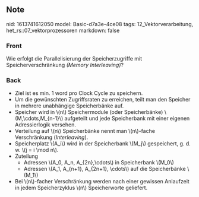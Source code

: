 ## Note
nid: 1613741612050
model: Basic-d7a3e-4ce08
tags: 12_Vektorverarbeitung, het_rs::07_vektorprozessoren
markdown: false

### Front
Wie erfolgt die Parallelisierung der Speicherzugriffe mit
Speicherverschränkung <i>(Memory Interleaving)</i>?

### Back
<div>
  <ul>
    <li>Ziel ist es min. 1 word pro Clock Cycle zu speichern.
    <li>Um die gewünschten Zugriffsraten zu erreichen, teilt man
    den Speicher in mehrere unabhängige Speicherbänke auf.
    <li>Speicher wird in \(n\) Speichermodule (oder Speicherbänke)
    \(M,\cdots,M_{n-1}\) aufgeteilt und jede Speicherbank mit einer
    eigenen Adressierlogik versehen.
    <li>Verteilung auf \(n\) Speicherbänke nennt man \(n\)-fache
    Verschränkung (<em>Interleaving</em>).
    <li>Speicherplatz \(A_i\) wird in der Speicherbank \(M_j\)
    gespeichert, g. d. w. \(j = i \mod n\).
    <li>Zuteilung
      <ul>
        <li>Adressen \(A_0, A_n, A_{2n},\cdots\) in Speicherbank
        \(M_0\)
        <li>Adressen \(A_1, A_{n+1}, A_{2n+1}, \cdots\) auf die
        Speicherbänke \(M_1\)
      </ul>
    <li>Bei \(n\)-facher Verschränkung werden nach einer gewissen
    Anlaufzeit in jedem Speicherzyklus \(n\) Speicherworte
    geliefert.
  </ul>
</div>
